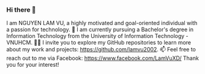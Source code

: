 ### Hi there 👋
I am NGUYEN LAM VU, a highly motivated and goal-oriented individual with a passion for technology.
🔭 I am currently pursuing a Bachelor's degree in Information Technology from the University of Information Technology - VNUHCM. 
👨‍💻 I invite you to explore my GitHub repositories to learn more about my work and projects: https://github.com/lamvu2002. 
📫 Feel free to reach out to me via Facebook: https://www.facebook.com/LamVuXD/
Thank you for your interest!
<!--
**lamvu2002/lamvu2002** is a ✨ _special_ ✨ repository because its `README.md` (this file) appears on your GitHub profile.

Here are some ideas to get you started:

- 🔭 I’m currently working on ...
- 🌱 I’m currently learning ...
- 👯 I’m looking to collaborate on ...
- 🤔 I’m looking for help with ...
- 💬 Ask me about ...
- 📫 How to reach me: ...
- 😄 Pronouns: ...
- ⚡ Fun fact: ...
-->
